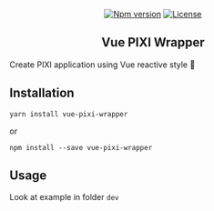 <p align="center">
  <a href="https://www.npmjs.com/package/vue-pixi-wrapper"><img src="https://img.shields.io/npm/v/vue-pixi-wrapper" alt="Npm version"></a>
  <a href="https://github.com/maitrungduc1410/vue-pixi-wrapper/blob/master/LICENSE"><img src="https://img.shields.io/github/license/maitrungduc1410/vue-pixi-wrapper" alt="License"></a>
</p>

<h2 align="center">Vue PIXI Wrapper</h2>

Create PIXI application using Vue reactive style 👏

## Installation
```
yarn install vue-pixi-wrapper
```
or
```
npm install --save vue-pixi-wrapper
```
## Usage
Look at example in folder `dev`
 